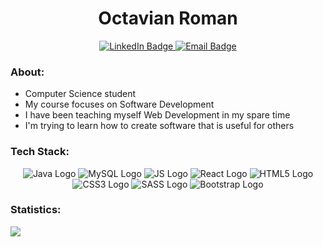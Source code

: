 <div id="name" align="center">
  <h1>Octavian Roman</h1>
</div>
<div id="links" align="center">
  <a href="https://www.linkedin.com/in/romanoctavian/">
    <img src="https://img.shields.io/badge/LinkedIn-blue?logo=linkedin&logoColor=white&style=for-the-badge" alt="LinkedIn Badge"/>
  </a>
  <a href="mailto:work.octaivan@gmail.com">
    <img src="https://img.shields.io/badge/Gmail-D14836?style=for-the-badge&logo=gmail&logoColor=white" alt="Email Badge"/>
  </a>
</div>

### About:

- Computer Science student
- My course focuses on Software Development
- I have been teaching myself Web Development in my spare time
- I'm trying to learn how to create software that is useful for others

### Tech Stack:
<div id="stack" align="center">
  <img src="https://img.shields.io/badge/Java-ED8B00?style=for-the-badge&logo=java&logoColor=white" alt="Java Logo"/>
  <img src="https://img.shields.io/badge/MySQL-00000F?style=for-the-badge&logo=mysql&logoColor=white" alt="MySQL Logo"/>
  <img src="https://img.shields.io/badge/JavaScript-F7DF1E?style=for-the-badge&logo=javascript&logoColor=black" alt="JS Logo"/>
  <img src="https://img.shields.io/badge/React-20232A?style=for-the-badge&logo=react&logoColor=61DAFB" alt="React Logo"/>
  <img src="https://img.shields.io/badge/HTML5-E34F26?style=for-the-badge&logo=html5&logoColor=white" alt="HTML5 Logo"/>
  <img src="https://img.shields.io/badge/CSS3-1572B6?style=for-the-badge&logo=css3&logoColor=white" alt="CSS3 Logo"/>
  <img src="https://img.shields.io/badge/Sass-CC6699?style=for-the-badge&logo=sass&logoColor=white" alt="SASS Logo"/>
  <img src="https://img.shields.io/badge/Bootstrap-563D7C?style=for-the-badge&logo=bootstrap&logoColor=white" alt="Bootstrap Logo"/>
</div>

### Statistics:
<div id="stats">
  <img src="https://github-readme-stats.vercel.app/api/top-langs/?username=Roman-Octavian&theme=blue-green"/>
</div>
